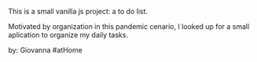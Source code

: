 This is a small vanilla js project: a to do list.

Motivated by organization in this pandemic cenario, I looked up
for a small aplication to organize my daily tasks.

 by: Giovanna #atHome
